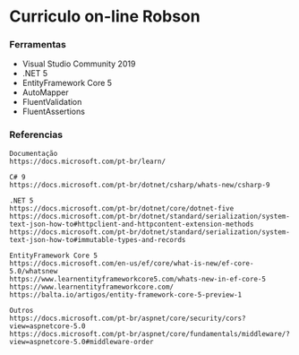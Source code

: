 # Curriculo on-line Robson

### Ferramentas

  * Visual Studio Community 2019
  * .NET 5
  * EntityFramework Core 5
  * AutoMapper
  * FluentValidation
  * FluentAssertions

### Referencias
```
Documentação
https://docs.microsoft.com/pt-br/learn/

C# 9
https://docs.microsoft.com/pt-br/dotnet/csharp/whats-new/csharp-9

.NET 5
https://docs.microsoft.com/pt-br/dotnet/core/dotnet-five
https://docs.microsoft.com/pt-br/dotnet/standard/serialization/system-text-json-how-to#httpclient-and-httpcontent-extension-methods
https://docs.microsoft.com/pt-br/dotnet/standard/serialization/system-text-json-how-to#immutable-types-and-records

EntityFramework Core 5
https://docs.microsoft.com/en-us/ef/core/what-is-new/ef-core-5.0/whatsnew
https://www.learnentityframeworkcore5.com/whats-new-in-ef-core-5
https://www.learnentityframeworkcore.com/
https://balta.io/artigos/entity-framework-core-5-preview-1

Outros
https://docs.microsoft.com/pt-br/aspnet/core/security/cors?view=aspnetcore-5.0
https://docs.microsoft.com/pt-br/aspnet/core/fundamentals/middleware/?view=aspnetcore-5.0#middleware-order
```